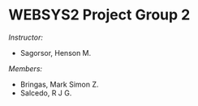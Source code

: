 # WEBSYS2 Project Group 2

*Instructor:* <br>
- Sagorsor, Henson M.

*Members:* <br>
- Bringas, Mark Simon Z.
- Salcedo, R J G.
